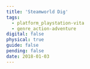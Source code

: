```yaml
---
title: 'Steamworld Dig'
tags:
  - platform_playstation-vita
  - genre_action-adventure
digital: false
physical: true
guide: false
pending: false
date: 2018-01-03
---
```

